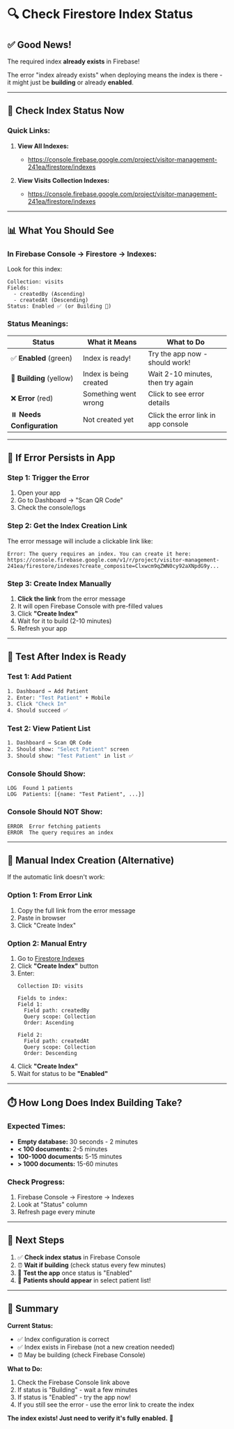 # 🔍 Check Firestore Index Status

## ✅ Good News!

The required index **already exists** in Firebase! 

The error "index already exists" when deploying means the index is there - it might just be **building** or already **enabled**.

---

## 🔗 Check Index Status Now

### **Quick Links:**

1. **View All Indexes:**
   - https://console.firebase.google.com/project/visitor-management-241ea/firestore/indexes

2. **View Visits Collection Indexes:**
   - https://console.firebase.google.com/project/visitor-management-241ea/firestore/indexes

---

## 📊 What You Should See

### **In Firebase Console → Firestore → Indexes:**

Look for this index:

```
Collection: visits
Fields: 
  - createdBy (Ascending)
  - createdAt (Descending)
Status: Enabled ✅ (or Building 🔨)
```

### **Status Meanings:**

| Status | What it Means | What to Do |
|--------|---------------|------------|
| ✅ **Enabled** (green) | Index is ready! | Try the app now - should work! |
| 🔨 **Building** (yellow) | Index is being created | Wait 2-10 minutes, then try again |
| ❌ **Error** (red) | Something went wrong | Click to see error details |
| ⏸️ **Needs Configuration** | Not created yet | Click the error link in app console |

---

## 🎯 If Error Persists in App

### **Step 1: Trigger the Error**

1. Open your app
2. Go to Dashboard → "Scan QR Code"
3. Check the console/logs

### **Step 2: Get the Index Creation Link**

The error message will include a clickable link like:

```
Error: The query requires an index. You can create it here:
https://console.firebase.google.com/v1/r/project/visitor-management-241ea/firestore/indexes?create_composite=Clxwcm9qZWN0cy92aXNpdG9y...
```

### **Step 3: Create Index Manually**

1. **Click the link** from the error message
2. It will open Firebase Console with pre-filled values
3. Click **"Create Index"**
4. Wait for it to build (2-10 minutes)
5. Refresh your app

---

## 🧪 Test After Index is Ready

### **Test 1: Add Patient**

```bash
1. Dashboard → Add Patient
2. Enter: "Test Patient" + Mobile
3. Click "Check In"
4. Should succeed ✅
```

### **Test 2: View Patient List**

```bash
1. Dashboard → Scan QR Code
2. Should show: "Select Patient" screen
3. Should show: "Test Patient" in list ✅
```

### **Console Should Show:**

```
LOG  Found 1 patients
LOG  Patients: [{name: "Test Patient", ...}]
```

### **Console Should NOT Show:**

```
ERROR  Error fetching patients
ERROR  The query requires an index
```

---

## 🔧 Manual Index Creation (Alternative)

If the automatic link doesn't work:

### **Option 1: From Error Link**

1. Copy the full link from the error message
2. Paste in browser
3. Click "Create Index"

### **Option 2: Manual Entry**

1. Go to [Firestore Indexes](https://console.firebase.google.com/project/visitor-management-241ea/firestore/indexes)
2. Click **"Create Index"** button
3. Enter:
   ```
   Collection ID: visits
   
   Fields to index:
   Field 1:
     Field path: createdBy
     Query scope: Collection
     Order: Ascending
   
   Field 2:
     Field path: createdAt
     Query scope: Collection
     Order: Descending
   ```
4. Click **"Create Index"**
5. Wait for status to be **"Enabled"**

---

## ⏱️ How Long Does Index Building Take?

### **Expected Times:**

- **Empty database:** 30 seconds - 2 minutes
- **< 100 documents:** 2-5 minutes
- **100-1000 documents:** 5-15 minutes
- **> 1000 documents:** 15-60 minutes

### **Check Progress:**

1. Firebase Console → Firestore → Indexes
2. Look at "Status" column
3. Refresh page every minute

---

## 🎯 Next Steps

1. ✅ **Check index status** in Firebase Console
2. ⏰ **Wait if building** (check status every few minutes)
3. 🧪 **Test the app** once status is "Enabled"
4. 🎉 **Patients should appear** in select patient list!

---

## 📝 Summary

**Current Status:**
- ✅ Index configuration is correct
- ✅ Index exists in Firebase (not a new creation needed)
- ⏰ May be building (check Firebase Console)

**What to Do:**
1. Check the Firebase Console link above
2. If status is "Building" - wait a few minutes
3. If status is "Enabled" - try the app now!
4. If you still see the error - use the error link to create the index

**The index exists! Just need to verify it's fully enabled.** 🚀

